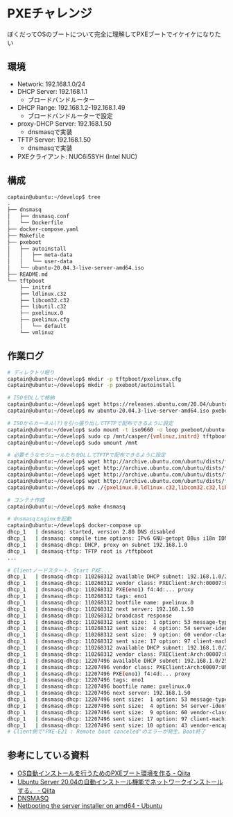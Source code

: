 PXEチャレンジ
===
ぼくだってOSのブートについて完全に理解してPXEブートでイケイケになりたい

## 環境
- Network: 192.168.1.0/24
- DHCP Server: 192.168.1.1
  - ブロードバンドルーター
- DHCP Range: 192.168.1.2-192.168.1.49
  - ブロードバンドルーターで設定
- proxy-DHCP Server: 192.168.1.50
  - dnsmasqで実装
- TFTP Server: 192.168.1.50
  - dnsmasqで実装
- PXEクライアント: NUC6i5SYH (Intel NUC)

## 構成

```bash
captain@ubuntu:~/develop$ tree
.
├── dnsmasq
│   ├── dnsmasq.conf
│   └── Dockerfile
├── docker-compose.yaml
├── Makefile
├── pxeboot
│   ├── autoinstall
│   │   ├── meta-data
│   │   └── user-data
│   └── ubuntu-20.04.3-live-server-amd64.iso
├── README.md
└── tftpboot
    ├── initrd
    ├── ldlinux.c32
    ├── libcom32.c32
    ├── libutil.c32
    ├── pxelinux.0
    ├── pxelinux.cfg
    │   └── default
    └── vmlinuz
```

## 作業ログ
```bash
# ディレクトリ堀り
captain@ubuntu:~/develop$ mkdir -p tftpboot/pxelinux.cfg
captain@ubuntu:~/develop$ mkdir -p pxeboot/autoinstall

# ISOをDLして格納
captain@ubuntu:~/develop$ wget https://releases.ubuntu.com/20.04/ubuntu-20.04.3-live-server-amd64.iso 
captain@ubuntu:~/develop$ mv ubuntu-20.04.3-live-server-amd64.iso pxeboot/

# ISOからカーネル(?)を引っ張り出してTFTPで配布できるように設定
captain@ubuntu:~/develop$ sudo mount -t iso9660 -o loop pxeboot/ubuntu-20.04.3-live-server-amd64.iso /mnt
captain@ubuntu:~/develop$ sudo cp /mnt/casper/{vmlinuz,initrd} tftpboot/
captain@ubuntu:~/develop$ sudo umount /mnt

# 必要そうなモジュールたちをDLしてTFTPで配布できるように設定
captain@ubuntu:~/develop$ wget http://archive.ubuntu.com/ubuntu/dists/focal/main/installer-amd64/current/legacy-images/netboot/ubuntu-installer/amd64/pxelinux.0
captain@ubuntu:~/develop$ wget http://archive.ubuntu.com/ubuntu/dists/focal/main/installer-amd64/current/legacy-images/netboot/ubuntu-installer/amd64/boot-screens/ldlinux.c32
captain@ubuntu:~/develop$ wget http://archive.ubuntu.com/ubuntu/dists/focal/main/installer-amd64/current/legacy-images/netboot/ubuntu-installer/amd64/boot-screens/libcom32.c32
captain@ubuntu:~/develop$ wget http://archive.ubuntu.com/ubuntu/dists/focal/main/installer-amd64/current/legacy-images/netboot/ubuntu-installer/amd64/boot-screens/libutil.c32
captain@ubuntu:~/develop$ mv ./{pxelinux.0,ldlinux.c32,libcom32.c32,libutil.c32} tftpboot/

# コンテナ作成
captain@ubuntu:~/develop$ make dnsmasq

# dnsmasqとnginxを起動
captain@ubuntu:~/develop$ docker-compose up
dhcp_1   | dnsmasq: started, version 2.80 DNS disabled
dhcp_1   | dnsmasq: compile time options: IPv6 GNU-getopt DBus i18n IDN DHCP DHCPv6 no-Lua TFTP conntrack ipset auth nettlehash DNSSEC loop-detect inotify dumpfile
dhcp_1   | dnsmasq-dhcp: DHCP, proxy on subnet 192.168.1.0
dhcp_1   | dnsmasq-tftp: TFTP root is /tftpboot 
...

# Clientノードスタート、Start PXE...
dhcp_1   | dnsmasq-dhcp: 110268312 available DHCP subnet: 192.168.1.0/255.255.255.0
dhcp_1   | dnsmasq-dhcp: 110268312 vendor class: PXEClient:Arch:00007:UNDI:003016
dhcp_1   | dnsmasq-dhcp: 110268312 PXE(eno1) f4:4d:... proxy
dhcp_1   | dnsmasq-dhcp: 110268312 tags: eno1
dhcp_1   | dnsmasq-dhcp: 110268312 bootfile name: pxelinux.0
dhcp_1   | dnsmasq-dhcp: 110268312 next server: 192.168.1.50
dhcp_1   | dnsmasq-dhcp: 110268312 broadcast response
dhcp_1   | dnsmasq-dhcp: 110268312 sent size:  1 option: 53 message-type  2
dhcp_1   | dnsmasq-dhcp: 110268312 sent size:  4 option: 54 server-identifier  192.168.1.50
dhcp_1   | dnsmasq-dhcp: 110268312 sent size:  9 option: 60 vendor-class  50:58:45:...
dhcp_1   | dnsmasq-dhcp: 110268312 sent size: 17 option: 97 client-machine-id  00:58:b4:18:...
dhcp_1   | dnsmasq-dhcp: 110268312 available DHCP subnet: 192.168.1.0/255.255.255.0
dhcp_1   | dnsmasq-dhcp: 110268312 vendor class: PXEClient:Arch:00007:UNDI:003016
dhcp_1   | dnsmasq-dhcp: 12207496 available DHCP subnet: 192.168.1.0/255.255.255.0
dhcp_1   | dnsmasq-dhcp: 12207496 vendor class: PXEClient:Arch:00007:UNDI:003016
dhcp_1   | dnsmasq-dhcp: 12207496 PXE(eno1) f4:4d:... proxy
dhcp_1   | dnsmasq-dhcp: 12207496 tags: eno1
dhcp_1   | dnsmasq-dhcp: 12207496 bootfile name: pxelinux.0
dhcp_1   | dnsmasq-dhcp: 12207496 next server: 192.168.1.50
dhcp_1   | dnsmasq-dhcp: 12207496 sent size:  1 option: 53 message-type  5
dhcp_1   | dnsmasq-dhcp: 12207496 sent size:  4 option: 54 server-identifier  192.168.1.50
dhcp_1   | dnsmasq-dhcp: 12207496 sent size:  9 option: 60 vendor-class  50:58:45:...
dhcp_1   | dnsmasq-dhcp: 12207496 sent size: 17 option: 97 client-machine-id  00:58:b4:18:...
dhcp_1   | dnsmasq-dhcp: 12207496 sent size: 10 option: 43 vendor-encap  06:01:08:...
# Client側で"PXE-E21 : Remote boot canceled"のエラーが発生、Boot終了
```

## 参考にしている資料
- [OS自動インストールを行うためのPXEブート環境を作る - Qiita](https://qiita.com/sakai00kou/items/bc6ae4d6b4cacc4b8af9)
- [Ubuntu Server 20.04の自動インストール機能でネットワークインストールする。 - Qiita](https://qiita.com/sakai00kou/items/7ce4a8a410251b98b2ac)
- [DNSMASQ](https://thekelleys.org.uk/dnsmasq/docs/dnsmasq-man.html)
- [Netbooting the server installer on amd64 - Ubuntu](https://ubuntu.com/server/docs/install/netboot-amd64)

